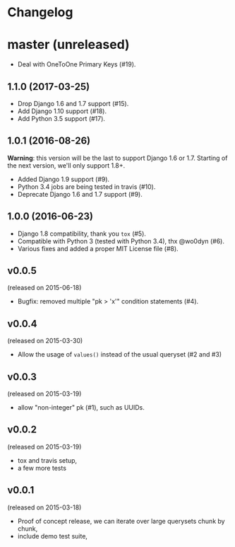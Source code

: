 # Changelog

# master (unreleased)

- Deal with OneToOne Primary Keys (#19).

## 1.1.0 (2017-03-25)

- Drop Django 1.6 and 1.7 support (#15).
- Add Django 1.10 support (#18).
- Add Python 3.5 support (#17).

## 1.0.1 (2016-08-26)

**Warning**: this version will be the last to support Django 1.6 or 1.7. Starting of the next version, we'll only support 1.8+.

- Added Django 1.9 support (#9).
- Python 3.4 jobs are being tested in travis (#10).
- Deprecate Django 1.6 and 1.7 support (#9).

## 1.0.0 (2016-06-23)

* Django 1.8 compatibility, thank you ``tox`` (#5).
* Compatible with Python 3 (tested with Python 3.4), thx @wo0dyn (#6).
* Various fixes and added a proper MIT License file (#8).

## v0.0.5

(released on 2015-06-18)

* Bugfix: removed multiple "pk > 'x'" condition statements (#4).

## v0.0.4

(released on 2015-03-30)

* Allow the usage of ``values()`` instead of the usual queryset (#2 and #3)

## v0.0.3

(released on 2015-03-19)

* allow "non-integer" pk (#1), such as UUIDs.


## v0.0.2

(released on 2015-03-19)

* tox and travis setup,
* a few more tests

## v0.0.1

(released on 2015-03-18)

* Proof of concept release, we can iterate over large querysets chunk by chunk,
* include demo test suite,
